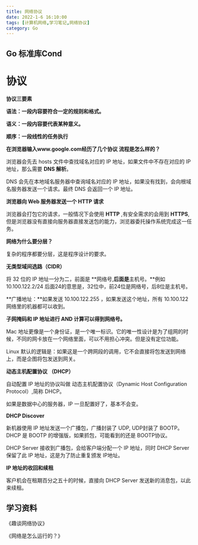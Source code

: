 ```yaml
---
title: 网络协议
date: 2022-1-6 16:10:00
tags: [计算机网络,学习笔记,网络协议]
category: Go
---
```




## Go 标准库Cond

# 协议

**协议三要素**

**语法：一段内容要符合一定的规则和格式。**

**语义：一段内容要代表某种意义。**

**顺序：一段线性的任务执行**



**在浏览器输入www.google.com经历了几个协议 流程是怎么样的？**

浏览器会先去 hosts 文件中查找域名对应的 IP 地址，如果文件中不存在对应的 IP 地址，那么需要 **DNS 解析**。

DNS 会先在本地域名服务器中查询域名对应的 IP 地址，如果没有找到，会向根域名服务器发送一个请求。最终 DNS 会返回一个 IP 地址。



**浏览器向 Web 服务器发送一个 HTTP 请求**

浏览器会打包它的请求，一般情况下会使用 **HTTP** ,有安全需求的会用到 **HTTPS**, 但是浏览器没有直接向服务器直接发送包的能力，浏览器委托操作系统完成这一任务。



**网络为什么要分层？**

复杂的程序都要分层，这是程序设计的要求。

**无类型域间选路（CIDR）**

将 32 位的 IP 地址一分为二，前面是 **网络号,**后面是**主机号。**例如 10.100.122.2/24 后面24的意思是，32位中，前24位是网络号，后8位是主机号。

**广播地址：**如果发送 10.100.122.255 ，如果发送这个地址，所有 10.100.122 网络里的机器都可以收到。

**子网掩码和 IP 地址进行 AND 计算可以得到网络号。**



Mac 地址更像是一个身份证，是一个唯一标识。它的唯一性设计是为了组网的时候，不同的网卡放在一个网络里面，可以不用担心冲突。但是没有定位功能。

Linux 默认的逻辑是：如果这是一个跨网段的调用，它不会直接将包发送到网络上，而是企图将包发送到网关。



**动态主机配置协议 （DHCP）**

自动配置 IP 地址的协议叫做 动态主机配置协议（Dynamic Host Configuration Protocol）,简称 DHCP。

如果是数据中心的服务器，IP 一旦配置好了，基本不会变。



**DHCP Discover**

新机器使用 IP 地址发送一个广播包，广播封装了 UDP, UDP封装了 BOOTP。DHCP 是 BOOTP 的增强版，如果抓包，可能看到的还是 BOOTP协议。

DHCP Server 接收到广播包，会给客户端分配一个 IP 地址，同时 DHCP Server 保留了此 IP 地址，这是为了防止重复颁发 IP地址。



**IP 地址的收回和续租**

客户机会在租期百分之五十的时候，直接向 DHCP Server 发送新的消息包，以此来续租。









## 学习资料

《趣谈网络协议》

《网络是怎么运行的？》